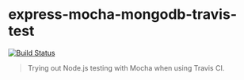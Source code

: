 # express-mocha-mongodb-travis-test

[![Build Status](https://travis-ci.com/stefandesu/express-mocha-mongodb-travis-test.svg?branch=master)](https://travis-ci.com/stefandesu/express-mocha-mongodb-travis-test)

> Trying out Node.js testing with Mocha when using Travis CI.
